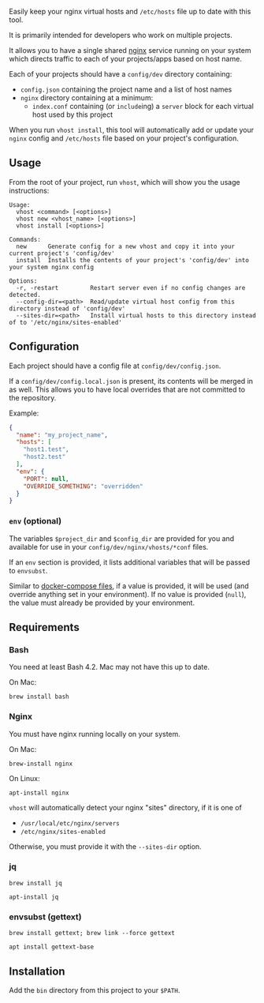 Easily keep your nginx virtual hosts and `/etc/hosts` file up to date with this tool.

It is primarily intended for developers who work on multiple projects.

It allows you to have a single shared [nginx](http://nginx.org/) service running on your system
which directs traffic to each of your projects/apps based on host name.

Each of your projects should have a `config/dev` directory containing:
- `config.json` containing the project name and a list of host names
- `nginx` directory containing at a minimum:
  - `index.conf` containing (or `include`ing) a `server` block for each virtual host used by this project

When you run `vhost install`, this tool will automatically add or update your `nginx` config and
`/etc/hosts` file based on your project's configuration.

## Usage

From the root of your project, run `vhost`, which will show you the usage instructions:

```
Usage:
  vhost <command> [<options>]
  vhost new <vhost_name> [<options>]
  vhost install [<options>]

Commands:
  new      Generate config for a new vhost and copy it into your current project's 'config/dev'
  install  Installs the contents of your project's 'config/dev' into your system nginx config

Options:
  -r, -restart         Restart server even if no config changes are detected.
  --config-dir=<path>  Read/update virtual host config from this directory instead of 'config/dev'
  --sites-dir=<path>   Install virtual hosts to this directory instead of to '/etc/nginx/sites-enabled'
```

## Configuration

Each project should have a config file at `config/dev/config.json`.

If a `config/dev/config.local.json` is present, its contents will be merged in as well. This allows
you to have local overrides that are not committed to the repository.

Example:

```json
{
  "name": "my_project_name",
  "hosts": [
    "host1.test",
    "host2.test"
  ],
  "env": {
    "PORT": null,
    "OVERRIDE_SOMETHING": "overridden"
  }
}
```

### `env` (optional)

The variables `$project_dir` and `$config_dir` are provided for you and available for use in your
`config/dev/nginx/vhosts/*conf` files.

If an `env` section is provided, it lists additional variables that will be passed to `envsubst`.

Similar to
[docker-compose files](https://docs.docker.com/compose/compose-file/05-services/#environment),
if a value is provided, it will be used (and override anything set in your environment). If no value
is provided (`null`), the value must already be provided by your environment.

## Requirements

### Bash

You need at least Bash 4.2. Mac may not have this up to date.

On Mac:
```
brew install bash
```

### Nginx

You must have nginx running locally on your system.

On Mac:
```
brew-install nginx
```

On Linux:
```
apt-install nginx
```

`vhost` will automatically detect your nginx "sites" directory, if it is one of
- `/usr/local/etc/nginx/servers`
- `/etc/nginx/sites-enabled`

Otherwise, you must provide it with the `--sites-dir` option.

### jq

```
brew install jq
```

```
apt-install jq
```

### envsubst (gettext)

```
brew install gettext; brew link --force gettext
```

```
apt install gettext-base
```

## Installation

Add the `bin` directory from this project to your `$PATH`.




